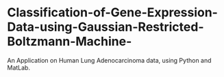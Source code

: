 # Classification-of-Gene-Expression-Data-using-Gaussian-Restricted-Boltzmann-Machine-
An Application on Human Lung Adenocarcinoma data, using Python and MatLab.
